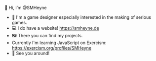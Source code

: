 🍏 Hi, I’m @SMHeyne
- 🐝 I'm a game designer especially interested in the making of serious games.
- 💻 I do have a website! https://smheyne.de
- 🖼 There you can find my projects.
- Currently I'm learning JavaScript on Exercism: https://exercism.org/profiles/SMHeyne
- 👋 See you around!
